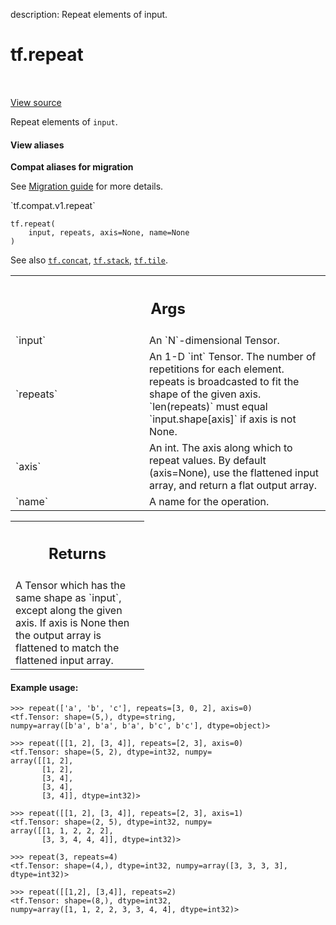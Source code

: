 description: Repeat elements of input.

<div itemscope itemtype="http://developers.google.com/ReferenceObject">
<meta itemprop="name" content="tf.repeat" />
<meta itemprop="path" content="Stable" />
</div>

# tf.repeat

<!-- Insert buttons and diff -->

<table class="tfo-notebook-buttons tfo-api nocontent" align="left">

</table>

<a target="_blank" href="/code/stable/tensorflow/python/ops/array_ops.py">View source</a>



Repeat elements of `input`.

<section class="expandable">
  <h4 class="showalways">View aliases</h4>
  <p>
<b>Compat aliases for migration</b>
<p>See
<a href="https://www.tensorflow.org/guide/migrate">Migration guide</a> for
more details.</p>
<p>`tf.compat.v1.repeat`</p>
</p>
</section>

<pre class="devsite-click-to-copy prettyprint lang-py tfo-signature-link">
<code>tf.repeat(
    input, repeats, axis=None, name=None
)
</code></pre>



<!-- Placeholder for "Used in" -->

See also <a href="../tf/concat.md"><code>tf.concat</code></a>, <a href="../tf/stack.md"><code>tf.stack</code></a>, <a href="../tf/tile.md"><code>tf.tile</code></a>.

<!-- Tabular view -->
 <table class="responsive fixed orange">
<colgroup><col width="214px"><col></colgroup>
<tr><th colspan="2"><h2 class="add-link">Args</h2></th></tr>

<tr>
<td>
`input`
</td>
<td>
An `N`-dimensional Tensor.
</td>
</tr><tr>
<td>
`repeats`
</td>
<td>
An 1-D `int` Tensor. The number of repetitions for each element.
repeats is broadcasted to fit the shape of the given axis. `len(repeats)`
must equal `input.shape[axis]` if axis is not None.
</td>
</tr><tr>
<td>
`axis`
</td>
<td>
An int. The axis along which to repeat values. By default (axis=None),
use the flattened input array, and return a flat output array.
</td>
</tr><tr>
<td>
`name`
</td>
<td>
A name for the operation.
</td>
</tr>
</table>



<!-- Tabular view -->
 <table class="responsive fixed orange">
<colgroup><col width="214px"><col></colgroup>
<tr><th colspan="2"><h2 class="add-link">Returns</h2></th></tr>
<tr class="alt">
<td colspan="2">
A Tensor which has the same shape as `input`, except along the given axis.
If axis is None then the output array is flattened to match the flattened
input array.
</td>
</tr>

</table>



#### Example usage:



```
>>> repeat(['a', 'b', 'c'], repeats=[3, 0, 2], axis=0)
<tf.Tensor: shape=(5,), dtype=string,
numpy=array([b'a', b'a', b'a', b'c', b'c'], dtype=object)>
```

```
>>> repeat([[1, 2], [3, 4]], repeats=[2, 3], axis=0)
<tf.Tensor: shape=(5, 2), dtype=int32, numpy=
array([[1, 2],
       [1, 2],
       [3, 4],
       [3, 4],
       [3, 4]], dtype=int32)>
```

```
>>> repeat([[1, 2], [3, 4]], repeats=[2, 3], axis=1)
<tf.Tensor: shape=(2, 5), dtype=int32, numpy=
array([[1, 1, 2, 2, 2],
       [3, 3, 4, 4, 4]], dtype=int32)>
```

```
>>> repeat(3, repeats=4)
<tf.Tensor: shape=(4,), dtype=int32, numpy=array([3, 3, 3, 3], dtype=int32)>
```

```
>>> repeat([[1,2], [3,4]], repeats=2)
<tf.Tensor: shape=(8,), dtype=int32,
numpy=array([1, 1, 2, 2, 3, 3, 4, 4], dtype=int32)>
```